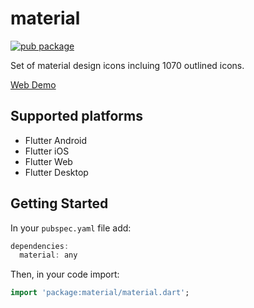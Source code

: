 # material

[![pub package](https://img.shields.io/pub/v/material.svg)](https://pub.dartlang.org/packages/material)

Set of material design icons incluing 1070 outlined icons.

[Web Demo](https://xclud.github.io/flutter_material/)


## Supported platforms

* Flutter Android
* Flutter iOS
* Flutter Web
* Flutter Desktop


## Getting Started

In your `pubspec.yaml` file add:

```dart
dependencies:
  material: any
```
Then, in your code import:

```dart
import 'package:material/material.dart';
```
